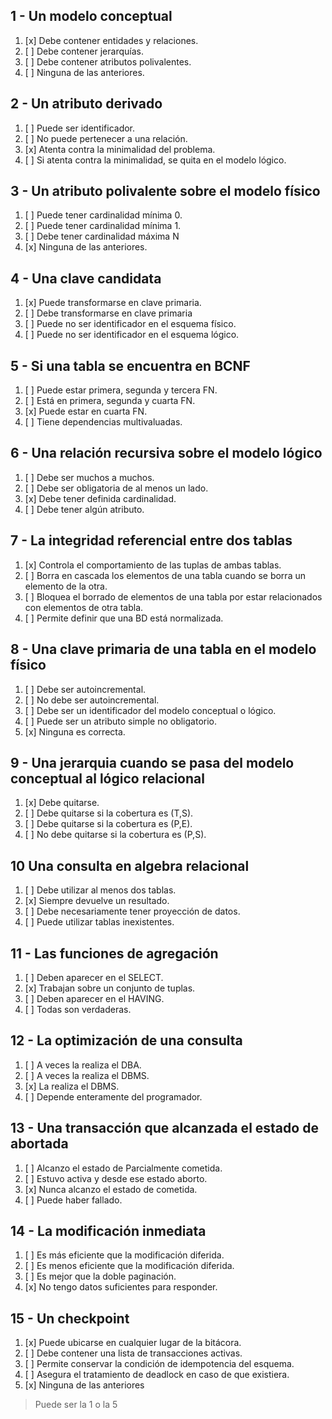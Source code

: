 ## 1 - Un modelo conceptual
1. [x] Debe contener entidades y relaciones.
2. [ ] Debe contener jerarquías.
3. [ ] Debe contener atributos polivalentes.
4. [ ] Ninguna de las anteriores.

## 2 - Un atributo derivado
1. [ ] Puede ser identificador.
2. [ ] No puede pertenecer a una relación.
3. [x] Atenta contra la minimalidad del problema.
4. [ ] Si atenta contra la minimalidad, se quita en el modelo lógico.

## 3 - Un atributo polivalente sobre el modelo físico
1. [ ] Puede tener cardinalidad mínima 0.
2. [ ] Puede tener cardinalidad mínima 1.
3. [ ] Debe tener cardinalidad máxima N 
4. [x] Ninguna de las anteriores.

## 4 - Una clave candidata
1. [x] Puede transformarse en clave primaria.
2. [ ] Debe transformarse en clave primaria
3. [ ] Puede no ser identificador en el esquema físico.
4. [ ] Puede no ser identificador en el esquema lógico.

## 5 - Si una tabla se encuentra en BCNF
1. [ ] Puede estar primera, segunda y tercera FN.
2. [ ] Está en primera, segunda y cuarta FN.
3. [x] Puede estar en cuarta FN.
4. [ ] Tiene dependencias multivaluadas.

## 6 - Una relación recursiva sobre el modelo lógico
1. [ ] Debe ser muchos a muchos.
2. [ ] Debe ser obligatoria de al menos un lado.
3. [x] Debe tener definida cardinalidad.
4. [ ] Debe tener algún atributo.

## 7 - La integridad referencial entre dos tablas
1. [x] Controla el comportamiento de las tuplas de ambas tablas.
2. [ ] Borra en cascada los elementos de una tabla cuando se borra un elemento de la otra.
3. [ ] Bloquea el borrado de elementos de una tabla por estar relacionados con elementos de otra tabla.
4. [ ] Permite definir que una BD está normalizada.

## 8 - Una clave primaria de una tabla en el modelo físico
1. [ ] Debe ser autoincremental.
2. [ ] No debe ser autoincremental.
3. [ ] Debe ser un identificador del modelo conceptual o lógico.
4. [ ] Puede ser un atributo simple no obligatorio.
5. [x] Ninguna es correcta.

## 9 - Una jerarquia cuando se pasa del modelo conceptual al lógico relacional
1. [x] Debe quitarse.
2. [ ] Debe quitarse si la cobertura es (T,S).
3. [ ] Debe quitarse si la cobertura es (P,E).
4. [ ] No debe quitarse si la cobertura es (P,S).

## 10 Una consulta en algebra relacional
1. [ ] Debe utilizar al menos dos tablas.
2. [x] Siempre devuelve un resultado.
3. [ ] Debe necesariamente tener proyección de datos.
4. [ ] Puede utilizar tablas inexistentes.

## 11 - Las funciones de agregación
1. [ ] Deben aparecer en el SELECT.
2. [x] Trabajan sobre un conjunto de tuplas.
3. [ ] Deben aparecer en el HAVING.
4. [ ] Todas son verdaderas.

## 12 - La optimización de una consulta
1. [ ] A veces la realiza el DBA.
2. [ ] A veces la realiza el DBMS.
3. [x] La realiza el DBMS.
4. [ ] Depende enteramente del programador.

## 13 - Una transacción que alcanzada el estado de abortada
1. [ ] Alcanzo el estado de Parcialmente cometida.
2. [ ] Estuvo activa y desde ese estado aborto.
3. [x] Nunca alcanzo el estado de cometida.
4. [ ] Puede haber fallado.

## 14 - La modificación inmediata
1. [ ] Es más eficiente que la modificación diferida.
2. [ ] Es menos eficiente que la modificación diferida.
3. [ ] Es mejor que la doble paginación.
4. [x] No tengo datos suficientes para responder.

## 15 - Un checkpoint
1. [x] Puede ubicarse en cualquier lugar de la bitácora.
2. [ ] Debe contener una lista de transacciones activas.
3. [ ] Permite conservar la condición de idempotencia del esquema.
4. [ ] Asegura el tratamiento de deadlock en caso de que existiera.
5. [x] Ninguna de las anteriores
> Puede ser la 1 o la 5